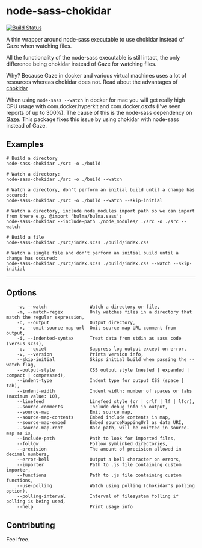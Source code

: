 # node-sass-chokidar

[![Build Status](https://travis-ci.org/michaelwayman/node-sass-chokidar.svg?branch=master)](https://travis-ci.org/michaelwayman/node-sass-chokidar)

A thin wrapper around node-sass executable to use chokidar instead of Gaze when watching files.

All the functionality of the node-sass executable is still intact, the only difference being chokidar instead of Gaze for watching files.

Why? Because Gaze in docker and various virtual machines uses a lot of resources whereas chokidar does not.
Read about the advantages of [chokidar](https://github.com/paulmillr/chokidar)

When using `node-sass --watch` in docker for mac you will get really high CPU usage with com.docker.hyperkit and com.docker.osxfs (I've seen reports of up to 300%).
The cause of this is the node-sass dependency on [Gaze](https://github.com/shama/gaze). This package fixes this issue by using chokidar with node-sass instead of Gaze.

## Examples

```
# Build a directory
node-sass-chokidar ./src -o ./build

# Watch a directory:
node-sass-chokidar ./src -o ./build --watch

# Watch a directory, don't perform an initial build until a change has occured:
node-sass-chokidar ./src -o ./build --watch --skip-initial

# Watch a directory, include node_modules import path so we can import from there e.g. @import 'bulma/bulma.sass';
node-sass-chokidar --include-path ./node_modules/ ./src -o ./src --watch

# Build a file
node-sass-chokidar ./src/index.scss ./build/index.css

# Watch a single file and don't perform an initial build until a change has occured:
node-sass-chokidar ./src/index.scss ./build/index.css --watch --skip-initial
```

____

## Options
```
    -w, --watch                Watch a directory or file,
    -m, --match-regex          Only watches files in a directory that match the regular expression,
    -o, --output               Output directory,
    -x, --omit-source-map-url  Omit source map URL comment from output,
    -i, --indented-syntax      Treat data from stdin as sass code (versus scss),
    -q, --quiet                Suppress log output except on error,
    -v, --version              Prints version info,
    --skip-initial             Skips initial build when passing the --watch flag,
    --output-style             CSS output style (nested | expanded | compact | compressed),
    --indent-type              Indent type for output CSS (space | tab),
    --indent-width             Indent width; number of spaces or tabs (maximum value: 10),
    --linefeed                 Linefeed style (cr | crlf | lf | lfcr),
    --source-comments          Include debug info in output,
    --source-map               Emit source map,
    --source-map-contents      Embed include contents in map,
    --source-map-embed         Embed sourceMappingUrl as data URI,
    --source-map-root          Base path, will be emitted in source-map as is,
    --include-path             Path to look for imported files,
    --follow                   Follow symlinked directories,
    --precision                The amount of precision allowed in decimal numbers,
    --error-bell               Output a bell character on errors,
    --importer                 Path to .js file containing custom importer,
    --functions                Path to .js file containing custom functions,
    --use-polling              Watch using polling (chokidar's polling option),
    --polling-interval         Interval of filesystem folling if polling is being used,
    --help                     Print usage info
```

## Contributing

Feel free.
